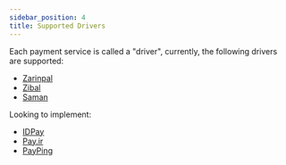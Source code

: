 ```yaml
---
sidebar_position: 4
title: Supported Drivers
---
```


Each payment service is called a "driver", currently, the following drivers are supported:

- [Zarinpal](https://next.zarinpal.com/auth/register?ref_id=22MEjLK)
- [Zibal](https://zibal.ir)
- [Saman](https://www.sep.ir)

Looking to implement:

- [IDPay](https://idpay.ir/s/140178)
- [Pay.ir](https://pay.ir)
- [PayPing](https://payping.ir)
